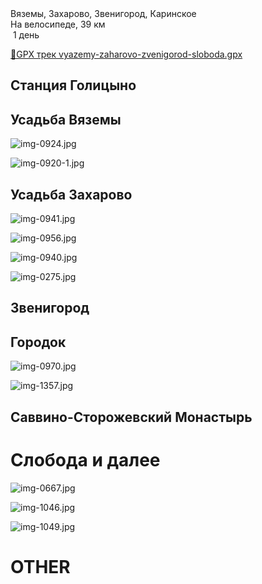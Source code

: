 
<link rel="stylesheet" href="../assets-custom/css/style-markdown.css">
<div class="cover-container" style="background-image: url('savinsky-monastyr-1600.jpg');">
	<div class="cover-text">
		<div class="cover-title">
            Вяземы, Захарово, Звенигород, Каринское
        </div>
		<div class="cover-description">
			<div class="packages-location">
                <img loading="lazy" src="../assets-custom/icon-bike.png" alt="" class="cover-icon">
                <div class="h4-default regular">На велосипеде, 39 км</div>
            </div>
            <div>
                <img class="cover-icon" loading="lazy" src="../assets-custom/icon-time.png" alt=""  />
                <span>1 день</span>
            </div>
		</div>
	</div>
</div>

<div id="map"></div>

[📍GPX трек vyazemy-zaharovo-zvenigorod-sloboda.gpx](vyazemy-zaharovo-zvenigorod-sloboda.gpx)


## Станция Голицыно


## Усадьба Вяземы

![img-0924.jpg](../0-images/zvenigorod/img-0924.jpg)

![img-0920-1.jpg](../0-images/zvenigorod/img-0920-1.jpg)


## Усадьба Захарово

![img-0941.jpg](../0-images/zvenigorod/img-0941.jpg)

![img-0956.jpg](../0-images/zvenigorod/img-0956.jpg)

![img-0940.jpg](../0-images/zvenigorod/img-0940.jpg)

![img-0275.jpg](../0-images/zvenigorod/img-0275.jpg)




## Звенигород

## Городок

![img-0970.jpg](../0-images/zvenigorod/img-0970.jpg)

![img-1357.jpg](../0-images/zvenigorod/img-1357.jpg)


## Саввино-Сторожевский Монастырь

# Слобода и далее

![img-0667.jpg](../0-images/zvenigorod/img-0667.jpg)

![img-1046.jpg](../0-images/zvenigorod/img-1046.jpg)

![img-1049.jpg](../0-images/zvenigorod/img-1049.jpg)



# OTHER







<link href="https://api.mapbox.com/mapbox-gl-js/v3.10.0/mapbox-gl.css" rel="stylesheet">
<script src="https://api.mapbox.com/mapbox-gl-js/v3.10.0/mapbox-gl.js"></script>
<script src="https://cdn.jsdelivr.net/npm/js-yaml@4.1.0/dist/js-yaml.min.js"></script>
<script src="../assets-custom/js/cozy-journey.js"></script>
<script>architectMap({
    tracks: [{path: 'vyazemy-zaharovo-zvenigorod-sloboda.gpx'}],
    points:  'points.yaml',
    zoom: 7.2,
    center: [37.49433, 55.59333],
    fitDuration: 6000
});
</script>